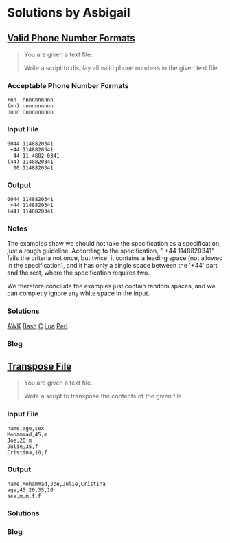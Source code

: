 # Solutions by Asbigail
## [Valid Phone Number Formats](https://perlweeklychallenge.org/blog/perl-weekly-challenge-110/#TASK1)

> You are given a text file.
> 
> Write a script to display all valid phone numbers in the given text file.

### Acceptable Phone Number Formats

~~~~
+nn  nnnnnnnnnn
(nn) nnnnnnnnnn
nnnn nnnnnnnnnn
~~~~

### Input File
~~~~
0044 1148820341
 +44 1148820341
  44-11-4882-0341
(44) 1148820341
  00 1148820341
~~~~

### Output
~~~~
0044 1148820341
 +44 1148820341
(44) 1148820341
~~~~

### Notes
The examples show we should not take the specification as a specification;
just a rough guideline. According to the specification, 
" +44 1148820341" fails the criteria not once, but twice: it contains
a leading space (not allowed in the specification), and it has only a
single space between the '+44' part and the rest, where the specification
requires two.

We therefore conclude the examples just contain random spaces, and we
can completly ignore any white space in the input.

### Solutions
[AWK](awk/ch-1.awk)
[Bash](bash/ch-1.sh)
[C](c/ch-1.c)
[Lua](lua/ch-1.lua)
[Perl](perl/ch-1.pl)

### Blog

## [Transpose File](https://perlweeklychallenge.org/blog/perl-weekly-challenge-110/#TASK2)

> You are given a text file.
> 
> Write a script to transpose the contents of the given file.

### Input File
~~~~
name,age,sex
Mohammad,45,m
Joe,20,m
Julie,35,f
Cristina,10,f
~~~~

### Output
~~~~
name,Mohammad,Joe,Julie,Cristina
age,45,20,35,10
sex,m,m,f,f
~~~~


### Solutions

### Blog


